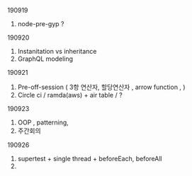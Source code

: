 190919

1. node-pre-gyp ?

190920

1. Instanitation vs inheritance
2. GraphQL modeling

190921

1. Pre-off-session ( 3항 연산자, 할당연산자 , arrow function , )
2. Circle ci / ramda(aws) + air table / ? 

190923

1. OOP , patterning,
2. 주간회의

190926

1. supertest + single thread + beforeEach, beforeAll
2. <Template> + event listener
3. AJAX ,http basic review required

190927

1. local browser / cross domain issue
2. <Template> + cloning + appendChild
3. fetching options / response instance

190928

1. eem task / student info + automation
2. pure javascript web / front-end framework

190929

1. webpack bundling babel
2. recast.ly review

190930

--

191001

1. webpack uglify + 합성이벤트

191002

1. typora + docs
2. compile, transpile, bundling

191003

1. CAP Theorem

191005

1. check-in flow
2. django table join
3. graphql resolver(nested)
4. pre-off-session

191007

1. python module import / path
2. aws s3-multer issue

191008

1. debugger node --inspect // vscode debugger
